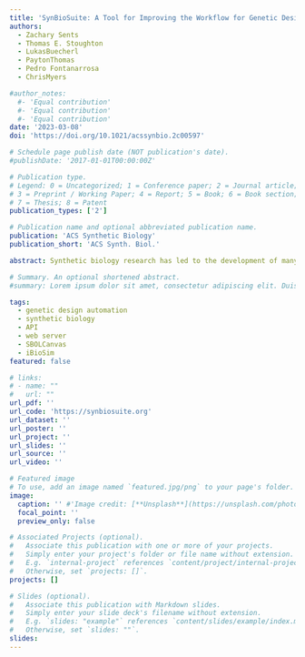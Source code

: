 ```yaml
---
title: 'SynBioSuite: A Tool for Improving the Workflow for Genetic Design and Modeling'
authors:
  - Zachary Sents
  - Thomas E. Stoughton
  - LukasBuecherl
  - PaytonThomas
  - Pedro Fontanarrosa
  - ChrisMyers

#author_notes:
  #- 'Equal contribution'
  #- 'Equal contribution'
  #- 'Equal contribution'
date: '2023-03-08'
doi: 'https://doi.org/10.1021/acssynbio.2c00597'

# Schedule page publish date (NOT publication's date).
#publishDate: '2017-01-01T00:00:00Z'

# Publication type.
# Legend: 0 = Uncategorized; 1 = Conference paper; 2 = Journal article;
# 3 = Preprint / Working Paper; 4 = Report; 5 = Book; 6 = Book section;
# 7 = Thesis; 8 = Patent
publication_types: ['2']

# Publication name and optional abbreviated publication name.
publication: 'ACS Synthetic Biology'
publication_short: 'ACS Synth. Biol.'

abstract: Synthetic biology research has led to the development of many software tools for designing, constructing, editing, simulating, and sharing genetic parts and circuits. Among these tools are SBOLCanvas, iBioSim, and SynBioHub, which can be used in conjunction to create a genetic circuit design following the design–build–test–learn process. However, although automation works within these tools, most of these software tools are not integrated, and the process of transferring information between them is a very manual, error-prone process. To address this problem, this work automates some of these processes and presents SynBioSuite, a cloud-based tool that eliminates many of the drawbacks of the current approach by automating the setup and reception of results for simulating a designed genetic circuit via an application programming interface.

# Summary. An optional shortened abstract.
#summary: Lorem ipsum dolor sit amet, consectetur adipiscing elit. Duis posuere tellus ac convallis placerat. Proin tincidunt magna sed ex sollicitudin condimentum.

tags:
  - genetic design automation
  - synthetic biology
  - API
  - web server
  - SBOLCanvas
  - iBioSim
featured: false

# links:
# - name: ""
#   url: ""
url_pdf: ''
url_code: 'https://synbiosuite.org'
url_dataset: ''
url_poster: ''
url_project: ''
url_slides: ''
url_source: ''
url_video: ''

# Featured image
# To use, add an image named `featured.jpg/png` to your page's folder.
image:
  caption: '' #'Image credit: [**Unsplash**](https://unsplash.com/photos/jdD8gXaTZsc)'
  focal_point: ''
  preview_only: false

# Associated Projects (optional).
#   Associate this publication with one or more of your projects.
#   Simply enter your project's folder or file name without extension.
#   E.g. `internal-project` references `content/project/internal-project/index.md`.
#   Otherwise, set `projects: []`.
projects: []

# Slides (optional).
#   Associate this publication with Markdown slides.
#   Simply enter your slide deck's filename without extension.
#   E.g. `slides: "example"` references `content/slides/example/index.md`.
#   Otherwise, set `slides: ""`.
slides:
---
```

